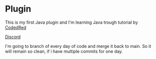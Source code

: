# Plugin
This is my first Java plugin and I'm learning Java trough tutorial by [CodedRed](https://www.youtube.com/channel/UC_kPUW3XPrCCRT9a4Pnf1Tg)

[Discord](https://discord.midka.dev)

I'm going to branch of every day of code and merge it back to main. So it will remain so clean, if i have multiple commits for one day.
